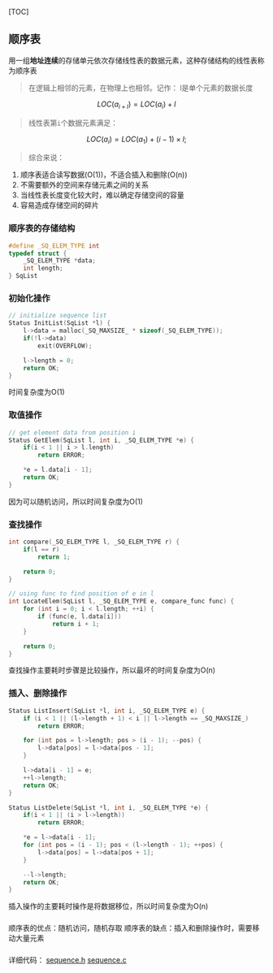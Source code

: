 [TOC]

## 顺序表
用一组**地址连续**的存储单元依次存储线性表的数据元素，这种存储结构的线性表称为顺序表
> 在逻辑上相邻的元素，在物理上也相邻。记作：
> l是单个元素的数据长度

$$
LOC(a_{i+l}) = LOC(a_i)+l
$$

> 线性表第```i```个数据元素满足：

$$
LOC(a_i) = LOC(a_1) + (i - 1) \times l;
$$

>综合来说：
 1. 顺序表适合读写数据(O(1))，不适合插入和删除(O(n))
 2. 不需要额外的空间来存储元素之间的关系
 3. 当线性表长度变化较大时，难以确定存储空间的容量
 4. 容易造成存储空间的碎片

### 顺序表的存储结构
```c
#define _SQ_ELEM_TYPE int
typedef struct {
    _SQ_ELEM_TYPE *data;
    int length;
} SqList
```

 ### 初始化操作
```c
// initialize sequence list
Status InitList(SqList *l) {
    l->data = malloc(_SQ_MAXSIZE_ * sizeof(_SQ_ELEM_TYPE));
    if(!l->data)
        exit(OVERFLOW);

    l->length = 0;
    return OK;
}
```
时间复杂度为O(1)

### 取值操作
```c
// get element data from position i
Status GetElem(SqList l, int i, _SQ_ELEM_TYPE *e) {
    if(i < 1 || i > l.length)
        return ERROR;

    *e = l.data[i - 1];
    return OK;
}
```
因为可以随机访问，所以时间复杂度为O(1)

### 查找操作
```c
int compare(_SQ_ELEM_TYPE l, _SQ_ELEM_TYPE r) {
    if(l == r)
        return 1;

    return 0;
}

// using func to find position of e in l
int LocateElem(SqList l, _SQ_ELEM_TYPE e, compare_func func) {
    for (int i = 0; i < l.length; ++i) {
        if (func(e, l.data[i]))
            return i + 1;
    }

    return 0;
}
```
查找操作主要耗时步骤是比较操作，所以最坏的时间复杂度为O(n)

### 插入、删除操作
```c
Status ListInsert(SqList *l, int i, _SQ_ELEM_TYPE e) {
    if (i < 1 || (l->length + 1) < i || l->length == _SQ_MAXSIZE_)
        return ERROR;

    for (int pos = l->length; pos > (i - 1); --pos) {
        l->data[pos] = l->data[pos - 1];
    }

    l->data[i - 1] = e;
    ++l->length;
    return OK;
}

Status ListDelete(SqList *l, int i, _SQ_ELEM_TYPE *e) {
    if(i < 1 || (i > l->length))
        return ERROR;

    *e = l->data[i - 1];
    for (int pos = (i - 1); pos < (l->length - 1); ++pos) {
        l->data[pos] = l->data[pos + 1];
    }

    --l->length;
    return OK;
}
```
插入操作的主要耗时操作是将数据移位，所以时间复杂度为O(n)

###
顺序表的优点：随机访问，随机存取
顺序表的缺点：插入和删除操作时，需要移动大量元素

###
详细代码：
[sequence.h](https://github.com/cxldada/Exercise/blob/master/DataStructure_C/sequence.h)
[sequence.c](https://github.com/cxldada/Exercise/blob/master/DataStructure_C/sequence.c)